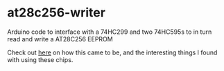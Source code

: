 # at28c256-writer
Arduino code to interface with a 74HC299 and two 74HC595s to in turn read and write a AT28C256 EEPROM

Check out [here](https://atkinson.kiwi/article/eeprom_writer_1) on how this came to be, and the interesting things I found with using these chips.
